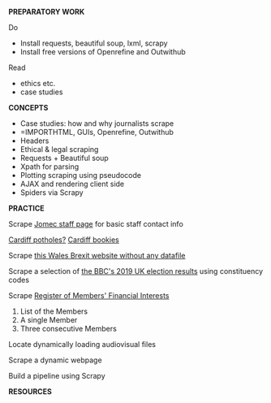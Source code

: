 **PREPARATORY WORK**

Do
- Install requests, beautiful soup, lxml, scrapy
- Install free versions of Openrefine and Outwithub

Read
- ethics etc.
- case studies

**CONCEPTS**

- Case studies: how and why journalists scrape
- =IMPORTHTML, GUIs, Openrefine, Outwithub
- Headers
- Ethical & legal scraping
- Requests + Beautiful soup
- Xpath for parsing
- Plotting scraping using pseudocode
- AJAX and rendering client side
- Spiders via Scrapy

**PRACTICE**

Scrape [Jomec staff page](https://www.cardiff.ac.uk/journalism-media-and-culture/people/academic-staff)
for basic staff contact info

[Cardiff potholes?](https://www.fillthathole.org.uk/authority/cardiff/hazards?sort=asc&order=Added)
[Cardiff bookies](https://www.yell.com/ucs/UcsSearchAction.do?keywords=Bookmakers&location=cardiff%2C+United+Kingdom&scrambleSeed=1005010098)

Scrape [this Wales Brexit website without any datafile](https://www.electoralcommission.org.uk/who-we-are-and-what-we-do/elections-and-referendums/past-elections-and-referendums/eu-referendum/results-and-turnout-eu-referendum/eu-referendum-results-region-wales)

Scrape a selection of [the BBC's 2019 UK election results](https://www.bbc.co.uk/news/politics/constituencies/E14000546) using constituency codes

Scrape [Register of Members' Financial Interests](https://publications.parliament.uk/pa/cm/cmregmem/201012/contents.htm)
1. List of the Members
2. A single Member
3. Three consecutive Members

Locate dynamically loading audiovisual files

Scrape a dynamic webpage

Build a pipeline using Scrapy

**RESOURCES**
